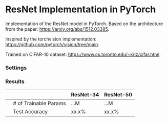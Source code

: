 # ResNet Implementation in PyTorch
Implementation of the ResNet model in PyTorch. Based on the architecture from the paper: https://arxiv.org/abs/1512.03385.  

Inspired by the torchvision implementation: https://github.com/pytorch/vision/tree/main.

Trained on CIFAR-10 dataset: https://www.cs.toronto.edu/~kriz/cifar.html.

### Settings


### Results
|   |         | ResNet-34 |  ResNet-50 |
|---|------------------------|----------------|--------------------------|
|   | # of Trainable Params  | ...M | ...M |
|   | Test Accuracy | xx.x% | xx.x% |
